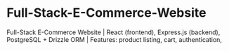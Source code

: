 # Full-Stack-E-Commerce-Website
Full-Stack E-Commerce Website | React (frontend), Express.js (backend), PostgreSQL + Drizzle ORM | Features: product listing, cart, authentication,
